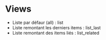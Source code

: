 # Views

* Liste par défaur (all) : list
* Liste remontant les derniers items : list_last
* Liste remontant des items liés : list_related